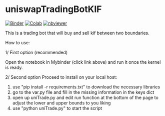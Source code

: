 # uniswapTradingBotKIF

[![Binder](https://mybinder.org/badge_logo.svg)](https://mybinder.org/v2/gh/AmisDEX/uniswapTradingBotKIF/master)
[![Colab](https://colab.research.google.com/assets/colab-badge.svg)](https://colab.research.google.com/github/AmisDEX/uniswapTradingBotKIF/blob/master/UniswapTradinBot.ipynb)
[![nbviewer](https://img.shields.io/badge/view%20on-nbviewer-brightgreen.svg)](https://nbviewer.jupyter.org/github/AmisDEX/uniswapTradingBotKIF/blob/master/UniswapTradinBot.ipynb)


This is a trading bot that will buy and sell kif between two boundaries.

How to use:

1/ First option (recommended)

Open the notebook in Mybinder (click link above) and run it once the kernel is ready.

2/ Second option
Proceed to install on your local host:

1. use "pip install -r requirements.txt" to download the necessary libraries
2. go to the var.py file and fill in the missing information in the keys dict
3. open up uniTrade.py and edit run function at the bottom of the page to adjust the lower and upper bounds to you liking
4. use "python uniTrade.py" to start the script
